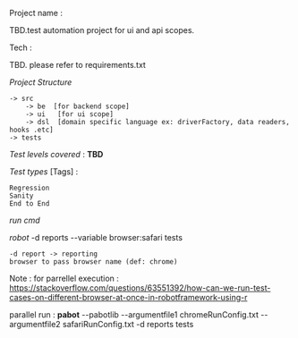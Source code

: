 Project name :

TBD.test automation project for ui and api scopes.

Tech : 

TBD. please refer to requirements.txt

_Project Structure_

    -> src
        -> be  [for backend scope]
        -> ui   [for ui scope]
        -> dsl  [domain specific language ex: driverFactory, data readers, hooks .etc]
    -> tests    

_Test levels covered_ : **TBD**

_Test types_ [Tags] :

    Regression 
    Sanity 
    End to End

_run cmd_

*robot* -d reports --variable browser:safari tests  
       
    -d report -> reporting
    browser to pass browser name (def: chrome) 
   
   
 Note : for parrellel execution :
    https://stackoverflow.com/questions/63551392/how-can-we-run-test-cases-on-different-browser-at-once-in-robotframework-using-r

parallel run  : **pabot**  --pabotlib --argumentfile1 chromeRunConfig.txt --argumentfile2 safariRunConfig.txt  -d reports  tests
